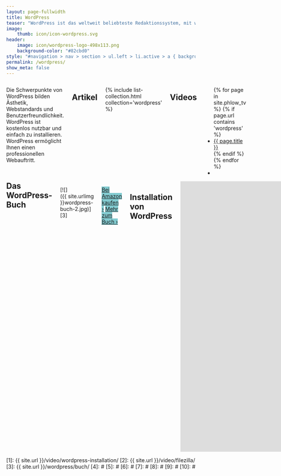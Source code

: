```yaml
---
layout: page-fullwidth
title: WordPress
teaser: "WordPress ist das weltweit beliebteste Redaktionssystem, mit welchem Sie leicht eine Website aufbauen und betreuen können. Ob als Firmen-Website, Profil-Seite, Blog oder für Ihr Geschäft: <strong>WordPress ist ein Allroundtalent.</strong> Eine Programmiersprache müssen Sie nicht lernen. Denn die Konstruktion der Website übernimmt WordPress. Das Phlow Magazin hilft Ihnen bei der <a href="{{ site.url }}/video/wordpress-installation/">Installation</a> und stellt Ihnen die besten <a href='{{ site.url }}/wordpress/plugins/'>WordPress Erweiterungen</a> und <a href='{{ site.url }}/wordpress/themes/'>Themes</a> vor."
image:
    thumb: icon/icon-wordpress.svg
header:
    image: icon/wordpress-logo-498x113.png
    background-color: "#82cbd0"
style: "#navigation > nav > section > ul.left > li.active > a { background: #82cbd0; color: #fff; }"
permalink: /wordpress/
show_meta: false
---
```


<div class="row">
<div class="small-6 columns" markdown="1">

Die Schwerpunkte von WordPress bilden Ästhetik, Webstandards und Benutzerfreundlichkeit. WordPress ist kostenlos nutzbar und einfach zu installieren. WordPress ermöglicht Ihnen einen professionellen Webauftritt.



## Artikel

{% include list-collection.html collection='wordpress' %}


## Videos

<ul class="side-nav">
  {% for page in site.phlow_tv %}
    {% if page.url contains 'wordpress' %}
    <li><a href="{{ site.url }}{{ page.url }}">{{ page.title }}</a></li>
    {% endif %}
  {% endfor %}
  <li>&nbsp;</li>
</ul>

</div><!-- /.small-6.columns -->
<div class="small-6 columns" markdown="1">
<h2 style="margin-top: 0;">Das WordPress-Buch</h2>

[![]({{ site.urlimg }}wordpress-buch-2.jpg)][3]

<a style="background: #82cbd0;" class="shadow-black button radius" href="http://www.amazon.de/gp/product/3955618609/ref=as_li_tl?ie=UTF8&camp=1638&creative=19454&creativeASIN=3955618609&linkCode=as2&tag=phlow-21&linkId=2MZKAARU43DMJ637">Bei Amazon kaufen ›</a>
<a style="background: #82cbd0;" class="shadow-black button radius" href="{{ site.url }}/wordpress/buch/">Mehr zum Buch ›</a>

## Installation von WordPress

<div class="flex-video"><iframe width="1280" height="720" src="https://www.youtube.com/embed/lW820hNkXrI" frameborder="0" allowfullscreen></iframe></div><!-- /.flex-video -->

<a style="background: #82cbd0;" class="shadow-black button radius" href="{{ site.url }}/video/wordpress-installation/">Mehr Informationen ›</a>


## Dateien hochladen mit dem FTP-Programm Filezilla

<div class="flex-video"><iframe width='970' height='546' src='//www.youtube.com/embed/ystpUgSaPrA' frameborder='0' allowfullscreen></iframe></div><!-- /.flex-video -->


[Mehr Informationen ›][2]
{: .button.radius.success }


</div><!-- /.small-6.columns -->
</div><!-- /.row -->


 [1]: {{ site.url }}/video/wordpress-installation/
 [2]: {{ site.url }}/video/filezilla/
 [3]: {{ site.url }}/wordpress/buch/
 [4]: #
 [5]: #
 [6]: #
 [7]: #
 [8]: #
 [9]: #
 [10]: #